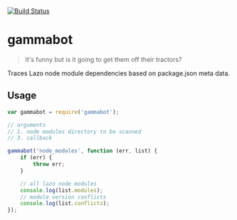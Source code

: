 [![Build Status](https://travis-ci.org/lazojs/gammabot.svg?branch=master)](https://travis-ci.org/lazojs/gammabot)

# gammabot

> It's funny but is it going to get them off their tractors?

Traces Lazo node module dependencies based on package.json meta data.

## Usage

```javascript
var gammabot = require('gammabot');

// arguments
// 1. node modules directory to be scanned
// 3. callback

gammabot('node_modules', function (err, list) {
    if (err) {
        throw err;
    }

    // all lazo node modules
    console.log(list.modules);
    // module version conflicts
    console.log(list.conflicts);
});
```